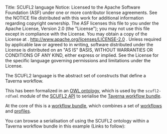 Title:     SCUFL2 language
Notice:    Licensed to the Apache Software Foundation (ASF) under one
           or more contributor license agreements.  See the NOTICE file
           distributed with this work for additional information
           regarding copyright ownership.  The ASF licenses this file
           to you under the Apache License, Version 2.0 (the
           "License"); you may not use this file except in compliance
           with the License.  You may obtain a copy of the License at
           .
             http://www.apache.org/licenses/LICENSE-2.0
           .
           Unless required by applicable law or agreed to in writing,
           software distributed under the License is distributed on an
           "AS IS" BASIS, WITHOUT WARRANTIES OR CONDITIONS OF ANY
           KIND, either express or implied.  See the License for the
           specific language governing permissions and limitations
           under the License.

The SCUFL2 language is the abstract set of constructs that define a Taverna workflow.

This has been formalized in an [OWL ontology](/documentation/scufl2/ontology),
  which is used by the `scufl2-rdfxml` module of the [SCUFL2 API](/documentation/scufl2/api) 
  to serialise the [Taverna workflow bundle](/documentation/scufl2/taverna_bundle).

At the core of this is a [workflow bundle](/documentation/scufl2/bundle), 
  which combines a set of [workflows](/documentation/scufl2/workflow) and 
  [profiles](/documentation/scufl2/profile).

You can browse a serialisation of using the SCUFL2 ontology within a Taverna workflow bundle in this 
   example (Links to follow):
